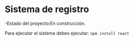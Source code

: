 <h1>Sistema de registro</h1>

-Estado del proyecto:En construcción.

Para ejecutar el sistema debes ejecutar:
```npm install react```
